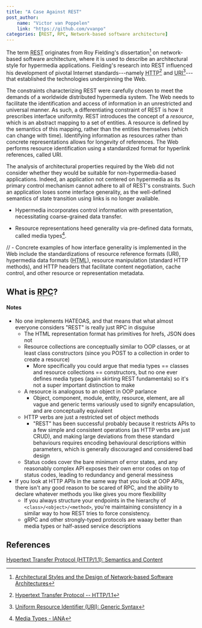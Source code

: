 ```yaml
---
title: "A Case Against REST"
post_author:
    name: "Victor van Poppelen"
    link: "https://github.com/vvanpo"
categories: [REST, RPC, Network-based software architecture]
---
```


The term <abbr title="Representational State Transfer">REST</abbr> originates from Roy Fielding's dissertation[^1] on network-based software architecture, where it is used to describe an architectural style for hypermedia applications. Fielding's research into REST influenced his development of pivotal Internet standards---namely <abbr title="Hypertext Transfer Protocol">HTTP</abbr>[^2] and <abbr title="Uniform Resource Identifier">URI</abbr>[^3]---that established the technologies underpinning the Web.

The constraints characterizing REST were carefully chosen to meet the demands of a worldwide distributed hypermedia system. The Web needs to facilitate the identification and access of information in an unrestricted and universal manner. As such, a differentiating constraint of REST is how it prescribes interface uniformity. REST introduces the concept of a _resource_, which is an abstract mapping to a set of entities. A resource is defined by the semantics of this mapping, rather than the entities themselves (which can change with time). Identifying information as resources rather than concrete representations allows for longevity of references. The Web performs resource identification using a standardized format for hyperlink references, called URI.

The analysis of architectural properties required by the Web did not consider whether they would be suitable for non-hypermedia-based applications. Indeed, an application not centered on hypermedia as its primary control mechanism cannot adhere to all of REST's constraints. Such an application loses some interface generality, as the well-defined semantics of state transition using links is no longer available.

- Hypermedia incorporates control information with presentation, necessitating coarse-grained data transfer.

- Resource representations heed generality via pre-defined data formats, called media types[^4].

// - Concrete examples of how interface generality is implemented in the Web include the standardizations of resource reference formats (URI), hypermedia data formats (<abbr title="Hypertext Markup Language">HTML</abbr>), resource manipulation (standard HTTP methods), and HTTP headers that facilitate content negotiation, cache control, and other resource or representation metadata.

## What is <abbr title="Remote Procedural Call">RPC</abbr>?

#### Notes

  - No one implements HATEOAS, and that means that what almost everyone considers "REST" is really just RPC in disguise
    - The HTML representation format has primitives for hrefs, JSON does not
    - Resource collections are conceptually similar to OOP classes, or at least class constructors (since you POST to a collection in order to create a resource)
      - More specifically you could argue that media types == classes and resource collections == constructors, but no one ever defines media types (again skirting REST fundamentals) so it's not a super important distinction to make
    - A resource is analogous to an object in OOP parlance
      - Object, component, module, entity, resource, element, are all vague and generic terms variously used to signify encapsulation, and are conceptually equivalent
    - HTTP verbs are just a restricted set of object methods
      - "REST" has been successful probably because it restricts APIs to a few simple and consistent operations (as HTTP verbs are just CRUD), and making large deviations from these standard behaviours requires encoding behavioural descriptions within parameters, which is generally discouraged and considered bad design
    - Status codes cover the bare minimum of error states, and any reasonably complex API exposes their own error codes on top of status codes, leading to redundancy and general messiness
  - If you look at HTTP APIs in the same way that you look at OOP APIs, there isn't any good reason to be scared of RPC, and the ability to declare whatever methods you like gives you more flexibililty
    - If you always structure your endpoints in the hierarchy of `<class>/<object>/<method>`, you're maintaining consistency in a similar way to how REST tries to force consistency.
    - gRPC and other strongly-typed protocols are waaay better than media types or half-assed service descriptions

## References

[^1]: [Architectural Styles and the Design of Network-based Software Architectures](https://roy.gbiv.com/pubs/dissertation/top.htm)
[^2]: [Hypertext Transfer Protocol -- HTTP/1.1](https://tools.ietf.org/html/rfc2616)
[^3]: [Uniform Resource Identifier (URI): Generic Syntax](https://tools.ietf.org/html/rfc3986)
[^4]: [Media Types - IANA](https://www.iana.org/assignments/media-types)

[Hypertext Transfer Protocol (HTTP/1.1): Semantics and Content](https://httpwg.org/specs/rfc7231.html)
